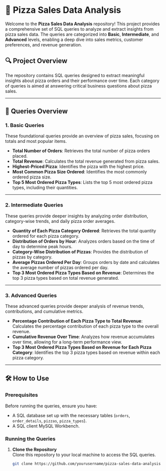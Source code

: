 # 🍕 Pizza Sales Data Analysis

Welcome to the **Pizza Sales Data Analysis** repository! This project provides a comprehensive set of SQL queries to analyze and extract insights from pizza sales data. The queries are categorized into **Basic**, **Intermediate**, and **Advanced** levels, enabling a deep dive into sales metrics, customer preferences, and revenue generation.

## 🔍 Project Overview

The repository contains SQL queries designed to extract meaningful insights about pizza orders and their performance over time. Each category of queries is aimed at answering critical business questions about pizza sales.

---

## 🚀 Queries Overview

### 1. **Basic Queries**
These foundational queries provide an overview of pizza sales, focusing on totals and most popular items.

- **Total Number of Orders**: Retrieves the total number of pizza orders placed.
- **Total Revenue**: Calculates the total revenue generated from pizza sales.
- **Highest-Priced Pizza**: Identifies the pizza with the highest price.
- **Most Common Pizza Size Ordered**: Identifies the most commonly ordered pizza size.
- **Top 5 Most Ordered Pizza Types**: Lists the top 5 most ordered pizza types, including their quantities.

---

### 2. **Intermediate Queries**
These queries provide deeper insights by analyzing order distribution, category-wise trends, and daily pizza order averages.

- **Quantity of Each Pizza Category Ordered**: Retrieves the total quantity ordered for each pizza category.
- **Distribution of Orders by Hour**: Analyzes orders based on the time of day to determine peak hours.
- **Category-Wise Distribution of Pizzas**: Provides the distribution of pizzas by category.
- **Average Pizzas Ordered Per Day**: Groups orders by date and calculates the average number of pizzas ordered per day.
- **Top 3 Most Ordered Pizza Types Based on Revenue**: Determines the top 3 pizza types based on total revenue generated.

---

### 3. **Advanced Queries**
These advanced queries provide deeper analysis of revenue trends, contributions, and cumulative metrics.

- **Percentage Contribution of Each Pizza Type to Total Revenue**: Calculates the percentage contribution of each pizza type to the overall revenue.
- **Cumulative Revenue Over Time**: Analyzes how revenue accumulates over time, allowing for a long-term performance view.
- **Top 3 Most Ordered Pizza Types Based on Revenue for Each Pizza Category**: Identifies the top 3 pizza types based on revenue within each pizza category.

---

## 🛠 How to Use

### Prerequisites
Before running the queries, ensure you have:
- A SQL database set up with the necessary tables (`orders`, `order_details`, `pizzas`, `pizza_types`).
- A SQL client MySQL Workbench.

### Running the Queries
1. **Clone the Repository**  
   Clone this repository to your local machine to access the SQL queries.

   ```bash
   git clone https://github.com/yourusername/pizza-sales-data-analysis.git

